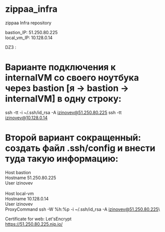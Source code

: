 # zippaa_infra
zippaa Infra repository

bastion_IP: 51.250.80.225\
local_vm_IP: 10.128.0.14


DZ3 :
# Варианте подключения к internalVM со своего ноутбука через bastion [я -> bastion -> internalVM] в одну строку:
ssh -tt -i ~/.ssh/id_rsa -A izinovev@51.250.80.225 ssh -tt izinovev@10.128.0.14

# Второй вариант сокращенный: создать файл .ssh/config и внести туда такую информацию: 
Host bastion\
  Hostname 51.250.80.225\
  User izinovev\
\
Host local-vm\
  Hostname 10.128.0.14\
  User izinovev\
  ProxyCommand ssh -W %h:%p -i ~/.ssh/id_rsa -A izinovev@51.250.80.225\


Certificate for web: Let'sEncrypt\
https://51.250.80.225.nip.io/
